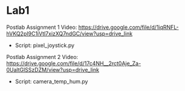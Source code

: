 # Lab1

Postlab Assignment 1 Video: https://drive.google.com/file/d/1iqRNFL-hVKQ2pI9C1iVtl7xizXQ7ndGC/view?usp=drive_link
- Script: pixel_joystick.py

Postlab Assignment 2 Video: https://drive.google.com/file/d/17c4NH__2rct0Aje_Za-0UaltGlSSzDZM/view?usp=drive_link
- Script: camera_temp_hum.py
